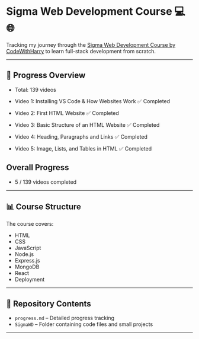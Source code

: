 # Sigma Web Development Course 💻🌐

Tracking my journey through the [Sigma Web Development Course by CodeWithHarry](https://www.youtube.com/watch?v=tVzUXW6siu0&list=PLu0W_9lII9agq5TrH9XLIKQvv0iaF2X3w) to learn full-stack development from scratch.

---

## 📅 Progress Overview
- Total: 139 videos

- Video 1: Installing VS Code & How Websites Work ✅ Completed
- Video 2: First HTML Website ✅ Completed
- Video 3: Basic Structure of an HTML Website ✅ Completed
- Video 4: Heading, Paragraphs and Links ✅ Completed
- Video 5: Image, Lists, and Tables in HTML ✅ Completed

## Overall Progress
- 5 / 139 videos completed
---

## 📊 Course Structure
The course covers:
- HTML
- CSS
- JavaScript
- Node.js
- Express.js
- MongoDB
- React
- Deployment

---

## 📁 Repository Contents
- `progress.md` – Detailed progress tracking
- `SigmaWD` – Folder containing code files and small projects

---
